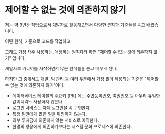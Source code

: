 # 제어할 수 없는 것에 의존하지 않기

저는 약 9년간 직업으로서 개발자로 활동해오면서 다양한 원칙과 기준들을 듣고 배웠습니다.  

어떤 원칙, 기준으로 코드를 작업하고 

그래도 가장 자주 사용하는, 애정하는 원칙이라 하면 "제어할 수 없는 것에 의존하지 않기" 입니다.

개발자로 커리어를 시작하면서 많은 원칙들을 듣고 배우게 된다.

하지만 그 중에서도 개발, 팀 관리 등 여러 부분에서 가장 많이 적용되는 기준은 "제어할 수 없는 것에 의존하지 않기"이다.  

* 데이터베이스 테이블의 주요키 (PK) 에는 주민등록번호, 여권번호 등 아무리 유일한 값이더라도 사용하지 않는다
* 로그인 서비스는 자체 로그인을 꼭 구현한다.
* 특정 팀원에게 많은 일을 위임하지 않는다.
* 외부 투자금에 의존하지 않는 서비스로 이직한다.
* 한명의 영웅에게 의존하기보다는 시스템 문화 프로세스에 의존한다.

